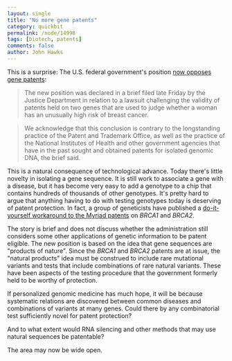 ```yaml
---
layout: single 
title: "No more gene patents" 
category: quickbit
permalink: /node/14998
tags: [biotech, patents] 
comments: false 
author: John Hawks 
---
```


This is a surprise: The U.S. federal government's position <a href="http://www.nytimes.com/2010/10/30/business/30drug.html">now opposes gene patents</a>: 

<blockquote>The new position was declared in a brief filed late Friday by the Justice Department in relation to a lawsuit challenging the validity of patents held on two genes that are used to judge whether a woman has an unusually high risk of breast cancer.</blockquote>

<blockquote>We acknowledge that this conclusion is contrary to the longstanding practice of the Patent and Trademark Office, as well as the practice of the National Institutes of Health and other government agencies that have in the past sought and obtained patents for isolated genomic DNA, the brief said.</blockquote>

This is a natural consequence of technological advance. Today there's little novelty in isolating a gene sequence. It is still work to associate a gene with a disease, but it has become very easy to add a genotype to a chip that contains hundreds of thousands of other genotypes. It's pretty hard to argue that anything having to do with testing genotypes today is deserving of patent protection. In fact, a group of geneticists have published a <a href="http://www.genomicslawreport.com/index.php/2010/10/11/a-do-it-yourself-genomic-challenge-to-myriad-the-fda-and-the-future-of-genetic-tests/#more-4636">do-it-yourself workaround to the Myriad patents</a> on <i>BRCA1</i> and <i>BRCA2</i>. 

The story is brief and does not discuss whether the administration still considers some other applications of genetic information to be patent eligible. The new position is based on the idea that gene sequences are "products of nature". Since the <i>BRCA1</i> and <i>BRCA2</i> patents are at issue, the "natural products" idea must be construed to include rare mutational variants and tests that include combinations of rare natural variants.  These have been aspects of the testing procedure that the government formerly held to be worthy of protection. 

If personalized genomic medicine has much hope, it will be because systematic relations are discovered between common diseases and combinations of variants at many genes. Could there by any combinatorial test sufficiently novel for patent protection?

 And to what extent would RNA silencing and other methods that may use natural sequences be patentable? 

The area may now be wide open.

